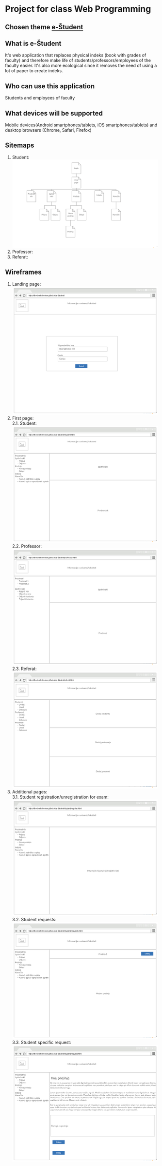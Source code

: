 # Project for class Web Programming #

## Chosen theme [e-Študent](https://ucilnica.fri.uni-lj.si/mod/page/view.php?id=1436#eStudent) ##

## What is e-Študent ##
It's web application that replaces physical indeks (book with grades of faculty) and therefore make life of students/professors/employees of the faculty easier.
It's also more ecological since it removes the need of using a lot of paper to create indeks.

## Who can use this application ##
Students and employees of faculty

## What devices will be supported ##
Mobile devices(Android smartphones/tablets, iOS smartphones/tablets) and desktop browsers (Chrome, Safari, Firefox)

## Sitemaps ##
1. Student:
  ![Sitemap student](docs/png/sitemap_student.png)
2. Professor:
3. Referat:

## Wireframes ##
1. Landing page:
  ![Landing page](docs/wireframes/png/landing_page.png)
2. First page: <br />
  2.1. Student:
    ![First page student](docs/wireframes/png/first_page_stud.png)
  2.2. Professor:
    ![First page professor](docs/wireframes/png/first_page_prof.png)
  2.3. Referat:
    ![First page referat](docs/wireframes/png/first_page_refe.png)
3. Additional pages: <br />
  3.1. Student registration/unregistration for exam:
    ![Student registration to exam](docs/wireframes/png/student_registration-unregistration_exam.png)
  3.2. Student requests:
    ![Student requests](docs/wireframes/png/student_requests.png)
  3.3. Student specific request:
    ![Student request](docs/wireframes/png/student_request.png)
